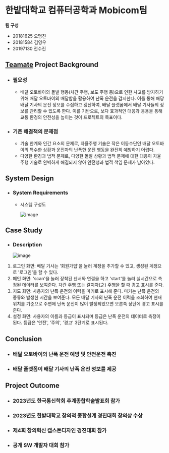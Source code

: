 # 한밭대학교 컴퓨터공학과 Mobicom팀

**팀 구성**
- 20181625 오명진 
- 20181584 김영우
- 20197130 전수진

## <u>Teamate</u> Project Background
- ### 필요성
  - 배달 오토바이의 돌발 행동(차간 주행, 보도 주행 등)으로 인한 사고를 방지하기 위해 배달 오토바이의 배달함을 활용하여 난폭 운전을 감지한다. 이를 통해 해당 배달 기사의 운전 정보를 수집하고 갱신하여, 배달 플랫폼에서 배달 기사들의 정보를 관리할 수 있도록 한다. 이를 기반으로, 보다 효과적인 대응과 응용을 통해 교통 환경의 안전성을 높이는 것이 프로젝트의 목표이다.
- ### 기존 해결책의 문제점
  - 기술 한계와 인간 요소의 문제로, 자율주행 기술은 작은 이동수단인 배달 오토바이의 특수한 상황과 운전자의 난폭한 운전 행동을 완전히 예방하기 어렵다.
  - 다양한 환경과 법적 문제로, 다양한 돌발 상황과 법적 문제에 대한 대응이 자율주행 기술로 완벽하게 해결되지 않아 안전성과 법적 책임 문제가 남아있다.
  
## System Design
  - ### System Requirements
    - 시스템 구성도
      
      ![image](https://github.com/HBNU-SWUNIV/come-capstone23-mobicom23/assets/102645399/46796017-8553-4489-8f89-56a6bc5e179c)
      
    
## Case Study
  - ### Description

    ![image](https://github.com/HBNU-SWUNIV/come-capstone23-mobicom23/assets/102645399/cc2f563c-6503-47dd-8d02-4ae9f56199f3)
  1. 로그인 화면: 배달 기사는 '회원가입'을 눌러 계정을 추가할 수 있고, 생성된 계정으로 '로그인'을 할 수 있다.
  2. 메인 화면: 'scan'을 눌러 장착된 센서와 연결을 하고 'start'를 눌러 실시간으로 측정된 데이터를 보여준다. 차간 주행 또는 갈지자(之) 주행을 할 때 경고 표시를 준다.
  3. 지도 화면: 사용자의 난폭 운전의 이력을 마커로 표시해 준다. 마커는 난폭 운전의 종류와 발생한 시간을 보여준다. 모든 배달 기사의 난폭 운전 이력을 조회하여 현재 위치를 기준으로 주변에 난폭 운전이 많이 발생되었으면 오른쪽 상단에 경고 표시를 준다.
  4. 설정 화면: 사용자의 이름과 등급이 표시되며 등급은 난폭 운전의 데이터로 측정이 된다. 등급은 '안전', '주의', '경고' 3단계로 표시된다.

  
## Conclusion
  - ### 배달 오토바이의 난폭 운전 예방 및 안전운전 촉진
  - ### 배달 플랫폼이 배달 기사의 난폭 운전 정보를 제공
  
## Project Outcome
- ### 2023년도 한국통신학회 추계종합학술발표회 참가
- ### 2023년도 한밭대학교 창의적 종합설계 경진대회 창의상 수상
- ### 제4회 창의혁신 캡스톤디자인 경진대회 참가
- ### 공개 SW 개발자 대회 참가
